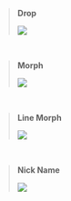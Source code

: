> **Drop**
> 
> <img src=https://imgur.com/1Tx1YpJ.jpg>
<br>

> **Morph**
>
> <img src=https://imgur.com/Q4feDSJ.jpg>
<br>

> **Line Morph**
>
> <img src=https://imgur.com/lwF9T3l.jpg>
<br>

> **Nick Name**
>
> <img src=https://imgur.com/1TeBKiI.jpg>
